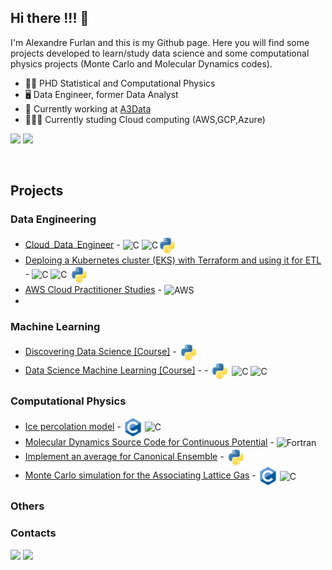 ## Hi there !!! 👋

I'm Alexandre Furlan and this is my Github page. Here you will find some projects developed to learn/study data science and some computational physics projects (Monte Carlo and Molecular Dynamics codes).
  
- 🧔🏻 PHD Statistical and Computational Physics
- 🖥 Data Engineer, former Data Analyst 
- 🏢 Currently working at [A3Data](https://github.com/orgs/A3Data/teams)  
- 🧑🏽‍🎓 Currently studing Cloud computing (AWS,GCP,Azure) 

<div>
  <img height="140em" src="https://github-readme-stats.vercel.app/api?username=apfurlan&show_icon=true&theme=prussian&include_all_commits=true&count_private=true"/> 
  <img height="140em" src="https://github-readme-stats.vercel.app/api/top-langs/?username=apfurlan&layout=compact&langs_count=16&theme=prussian"/> 
</div>

&nbsp;

 <!--
<div style="display: inline_block">
<b>Languages<b> :  &nbsp; &nbsp; <img align="center" alt="Fortran" height="50" width="50" src="https://upload.wikimedia.org/wikipedia/commons/thumb/b/b8/Fortran_logo.svg/255px-Fortran_logo.svg.png">
  <img align="center" alt="Python" height="50" width="50" src="https://raw.githubusercontent.com/devicons/devicon/master/icons/python/python-original.svg">
  <img align="center" alt="C" height="50" width="50" src="https://raw.githubusercontent.com/devicons/devicon/master/icons/c/c-original.svg">
  <img align="center" alt="C" height="50" width="50" src="https://images.vexels.com/media/users/3/166253/isolated/preview/14bc03b7b1c2c4e2656fd4c0a981cbbc-icone-da-linguagem-de-programacao-cpp.png">
  <img align="center" alt="C" height="50" width="50" src="https://symbols.getvecta.com/stencil_28/61_sql-database-generic.90b41636a8.svg">
  </div>
  &nbsp;
  <div style="display: inline_block">
  <b>Technologies<b> :  &nbsp; &nbsp;<img align="center" alt="C" height="50" width="50" src="https://www.instana.com/media/01_INSTANA_IconSet_ApacheSpark.svg">
  <img align="center" alt="C" height="50" width="50" src="https://seeklogo.com/images/A/airflow-logo-A19E5B6709-seeklogo.com.png">
  <img align="center" alt="C" height="50" width="50" src="https://cdn.icon-icons.com/icons2/2107/PNG/512/file_type_terraform_icon_130125.png">
  <img align="center" alt="C" height="50" width="65" src="https://upload.wikimedia.org/wikipedia/commons/thumb/0/05/Scikit_learn_logo_small.svg/260px-Scikit_learn_logo_small.svg.png">
  <img align="center" alt="C" height="50" width="50" src="https://upload.wikimedia.org/wikipedia/commons/thumb/2/2d/Tensorflow_logo.svg/115px-Tensorflow_logo.svg.png">
  </div>
-->

## Projects
### Data Engineering
- [Cloud_Data_Engineer](https://github.com/apfurlan/Cloud_Data_Engineer) - <img align="center" alt="C" height="30" width="30" src="https://symbols.getvecta.com/stencil_28/61_sql-database-generic.90b41636a8.svg"> <img align="center" alt="C" height="30" width="30" src="https://www.instana.com/media/01_INSTANA_IconSet_ApacheSpark.svg"><img align="center" alt="Python" height="30" width="30" src="https://raw.githubusercontent.com/devicons/devicon/master/icons/python/python-original.svg">
- [Deploing a Kubernetes cluster (EKS) with Terraform and using it for ETL](https://github.com/apfurlan/terraform_AWS_k8s_airflow_supserset) - <img align="center" alt="C" height="30" width="30" src="https://cdn.icon-icons.com/icons2/2107/PNG/512/file_type_terraform_icon_130125.png"> <img align="center" alt="C" height="30" width="30" src="https://seeklogo.com/images/A/airflow-logo-A19E5B6709-seeklogo.com.png"> <img align="center" alt="Python" height="30" width="30" src="https://raw.githubusercontent.com/devicons/devicon/master/icons/python/python-original.svg">
- [AWS Cloud Practitioner Studies](https://github.com/apfurlan/AWS_Cloud_Practitioner_Studies) - <img align="center" alt="AWS" height="30" width="40" src="https://upload.wikimedia.org/wikipedia/commons/thumb/5/5c/AWS_Simple_Icons_AWS_Cloud.svg/768px-AWS_Simple_Icons_AWS_Cloud.svg.png?20191001220601">
- 
### Machine Learning
- [Discovering Data Science [Course]](https://github.com/apfurlan/CursoDDS) -  <img align="center" alt="Python" height="30" width="30" src="https://raw.githubusercontent.com/devicons/devicon/master/icons/python/python-original.svg"> 
- [Data Science Machine Learning [Course]](https://github.com/apfurlan/DataScienceMachineLearning) - -  <img align="center" alt="Python" height="30" width="30" src="https://raw.githubusercontent.com/devicons/devicon/master/icons/python/python-original.svg"> <img align="center" alt="C" height="30" width="30" src="https://upload.wikimedia.org/wikipedia/commons/thumb/0/05/Scikit_learn_logo_small.svg/260px-Scikit_learn_logo_small.svg.png"> <img align="center" alt="C" height="30" width="30" src="https://upload.wikimedia.org/wikipedia/commons/thumb/2/2d/Tensorflow_logo.svg/115px-Tensorflow_logo.svg.png">


### Computational Physics
- [Ice percolation model](https://github.com/apfurlan/ice_percolation_model) - <img align="center" alt="C" height="30" width="30" src="https://raw.githubusercontent.com/devicons/devicon/master/icons/c/c-original.svg"> <img align="center" alt="C" height="30" width="30" src="https://images.vexels.com/media/users/3/166253/isolated/preview/14bc03b7b1c2c4e2656fd4c0a981cbbc-icone-da-linguagem-de-programacao-cpp.png">
- [Molecular Dynamics Source Code for Continuous Potential](https://github.com/apfurlan/molecular_dynamics_cpot) - <img align="center" alt="Fortran" height="30" width="30" src="https://upload.wikimedia.org/wikipedia/commons/thumb/b/b8/Fortran_logo.svg/255px-Fortran_logo.svg.png">
- [Implement an average for Canonical Ensemble](https://github.com/apfurlan/canonical_average) - <img align="center" alt="Python" height="30" width="30" src="https://raw.githubusercontent.com/devicons/devicon/master/icons/python/python-original.svg">
- [Monte Carlo simulation for the Associating Lattice Gas](https://github.com/apfurlan/MonteCarloCodes) - <img align="center" alt="C" height="30" width="30" src="https://raw.githubusercontent.com/devicons/devicon/master/icons/c/c-original.svg"> <img align="center" alt="C" height="30" width="30" src="https://images.vexels.com/media/users/3/166253/isolated/preview/14bc03b7b1c2c4e2656fd4c0a981cbbc-icone-da-linguagem-de-programacao-cpp.png">
### Others

### Contacts

<div>
<a href = "mailto:alexandrepfurlan@gmail.com"><img src="https://img.shields.io/badge/-Gmail-%23333?style=for-the-badge&logo=gmail&logoColor=white" target="_blank"></a>  
<a href="linkedin.com/in/alexandre-furlan-b69251120" target="_blank"><img src="https://img.shields.io/badge/-LinkedIn-%230077B5?style=for-the-badge&logo=linkedin&logoColor=white" target="_blank"></a>
</div>
